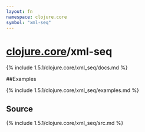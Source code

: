 ```yaml
---
layout: fn
namespace: clojure.core
symbol: "xml-seq"
---
```


# [clojure.core](../)/xml-seq

{% include 1.5.1/clojure.core/xml_seq/docs.md %}

##Examples

{% include 1.5.1/clojure.core/xml_seq/examples.md %}
## Source
{% include 1.5.1/clojure.core/xml_seq/src.md %}


